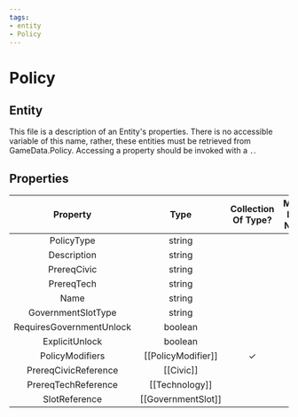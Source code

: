 ```yaml
---
tags:
- entity
- Policy
---
```

# Policy
## Entity
This file is a description of an Entity's properties. There is no accessible variable of this name, rather, these entities must be retrieved from GameData.Policy. Accessing a property should be invoked with a `.`.
## Properties
|	Property	|	Type	|	Collection Of Type?	|	May Be Nil?	|	Default	|	References	|	Key	|	Notes	|
|	:-:	|	:-:	|	:-:	|	:-:	|	:-:	|	:-:	|	:-:	|	-:	|
|	PolicyType	|	string	|		|		|		|	[[Type]].Type	|	✓	|	|
|	Description	|	string	|		|	✓	|		|		|		|	|
|	PrereqCivic	|	string	|		|	✓	|		|	[[Civic]].CivicType	|		|	|
|	PrereqTech	|	string	|		|	✓	|		|	[[Technology]].TechnologyType	|		|	|
|	Name	|	string	|		|		|		|		|		|	|
|	GovernmentSlotType	|	string	|		|		|		|	[[GovernmentSlot]].GovernmentSlotType	|		|	|
|	RequiresGovernmentUnlock	|	boolean	|		|	✓	|		|		|		|	|
|	ExplicitUnlock	|	boolean	|		|		|	0	|		|		|	|
|	PolicyModifiers	|	[[PolicyModifier]]	|	✓	|	✓	|		|		|		|	|
|	PrereqCivicReference	|	[[Civic]]	|		|	✓	|		|		|		|	|
|	PrereqTechReference	|	[[Technology]]	|		|	✓	|		|		|		|	|
|	SlotReference	|	[[GovernmentSlot]]	|		|	✓	|		|		|		|	|

